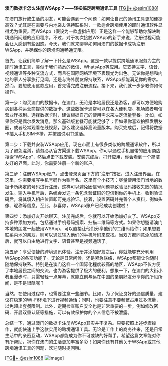 **澳门数据卡怎么注册WSApp？——轻松搞定跨境通讯工具** [[TG💪+ @esim1088](https://t.me/s/esim1088)]

在澳门旅行或生活的朋友，可能会遇到一个问题：如何让自己的通讯工具更加便捷高效？尤其是在需要与内地亲友保持联系时，一款适合跨境使用的即时通讯软件显得尤为重要。而WSApp（假设为一款虚拟应用）正是这样一个能够帮助你解决跨境通讯问题的应用程序。不过，对于初次接触WSApp的新手来说，注册过程可能会让人感到有些困惑。今天，我们就来聊聊如何用澳门的数据卡成功注册WSApp，并确保你的跨境沟通畅通无阻。

首先，让我们简单了解一下什么是WSApp。这是一款以提供跨境通讯服务为主的即时通讯工具，类似于我们熟悉的微信、WhatsApp等应用。它支持文字、语音、视频通话等多种交流方式，而且在国际网络环境下表现尤为出色。无论你是想和内地的家人分享旅行见闻，还是与海外朋友保持联系，WSApp都能满足你的需求。然而，要想使用这款应用，首先得完成注册流程。接下来，我们就一步步教你如何操作。

第一步：购买澳门的数据卡。在澳门，无论是本地居民还是游客，都可以方便地购买到各种运营商提供的数据卡。这些数据卡通常可以在各大便利店、机场或者电信营业厅找到。选择数据卡时，建议根据自己的使用需求来决定流量套餐。比如，如果你只是偶尔发发消息，那么基础版套餐可能就足够了；但如果你喜欢拍照发朋友圈，或者经常观看在线视频，那么建议选择高流量版本。购买完成后，记得将数据卡插入手机SIM卡槽，并按照说明书激活。

第二步：下载并安装WSApp应用。现在市面上有很多类似的跨境通讯软件，所以为了避免混淆，请务必从官方渠道下载WSApp。你可以通过手机自带的应用商店搜索“WSApp”，然后点击下载安装。安装完成后，打开应用，你会看到一个简洁友好的界面。此时，你需要注册一个新的账户。

第三步：注册WSApp账户。点击登录页面下方的“注册”按钮，进入注册界面。在这里，你需要填写手机号码作为账号名。这里有个小技巧：尽量使用澳门当地的数据卡所绑定的号码进行注册，这样可以避免因信号问题导致验证码接收失败的情况发生。输入手机号后，系统会发送一条包含验证码的短信到你的手机上。收到验证码后，将其填入相应位置即可完成验证。接着，设置密码并完善个人资料，例如头像、昵称等信息。至此，恭喜你，WSApp账户已经成功创建啦！

第四步：添加好友开始聊天。注册完成后，你就可以开始添加好友了。WSApp支持多种添加方式，包括通过手机号码搜索、扫描二维码等方式。如果你想邀请澳门本地的朋友一起使用WSApp，可以直接让他们分享他们的二维码给你；如果想要联系内地的亲友，则可以通过输入他们的手机号码来查找。当双方都同意添加请求后，就可以自由地进行文字、语音甚至是视频通话了。

第五步：享受便捷的跨境通讯体验。注册并添加好友之后，你就能够充分利用WSApp的各项功能了。无论是日常问候，还是紧急联络，WSApp都能让你随时随地保持联系。特别是在澳门这样一个国际化程度较高的地区，WSApp不仅方便了本地居民之间的交流，也为游客提供了极大的便利。想象一下，在澳门的大街小巷里漫步时，只需轻轻一点屏幕，就能立刻与远在中国的亲朋好友分享你的所见所闻，是不是很酷呢？

当然，在使用过程中，也需要注意一些细节。比如，为了保证良好的通信质量，建议在稳定的Wi-Fi环境下进行视频通话；同时，也要注意不要频繁占用过多流量，以免超出套餐限制。此外，定期检查账户安全也是非常重要的一步，例如修改密码、开启双重认证等措施，可以有效保护你的个人信息不被泄露。

总结一下，通过澳门的数据卡注册WSApp其实并不复杂。只要按照上述步骤操作，就能快速上手这款实用的跨境通讯工具。无论是工作上的商务往来，还是日常生活中的亲密互动，WSApp都能成为你不可或缺的好帮手。希望这篇文章能对你有所帮助，祝你在澳门的生活更加丰富多彩！如果你还有其他关于WSApp或其他跨境通讯工具的问题，欢迎随时提问哦。

[[TG💪+ @esim1088](https://t.me/s/esim1088) ![Image](https://i.postimg.cc/4NQfJmqS/Snipaste-2025-05-13-00-14-12.png)]